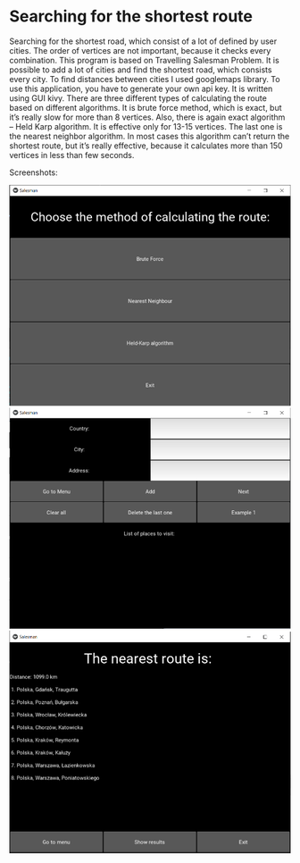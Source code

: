 # Searching for the shortest route

Searching for the shortest road, which consist of a lot of defined by user cities. The order of vertices are not important, because it checks every combination. This program is based on Travelling Salesman Problem. It is possible to add a lot of cities and find the shortest road, which consists every city. To find distances between cities I used googlemaps library. To use this application, you have to generate your own api key. It is written using GUI kivy. There are three different types of calculating the route based on different algorithms. It is brute force method, which is exact, but it’s really slow for more than 8 vertices. Also, there is again exact algorithm – Held Karp algorithm. It is effective only for 13-15 vertices. The last one is the nearest neighbor algorithm. In most cases this algorithm can’t return the shortest route, but it’s really effective, because it calculates more than 150 vertices in less than few seconds.   

Screenshots:  

![alt text](https://github.com/dpalatynski/salesman/blob/master/salesman_main.png)  
![alt text](https://github.com/dpalatynski/salesman/blob/master/salesman_add_cities.png)  
![alt text](https://github.com/dpalatynski/salesman/blob/master/salesman_results.png)  

